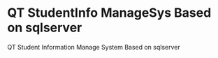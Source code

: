 # QT StudentInfo ManageSys Based on sqlserver
QT Student Information Manage System Based on sqlserver
